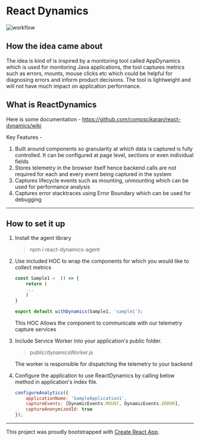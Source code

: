 # React Dynamics


![workflow](https://github.com/compscikaran/react-dynamics/actions/workflows/npm-publish.yml/badge.svg)


## How the idea came about

The idea is kind of is inspired by a monitoring tool called AppDynamics which is used for monitoring Java applications, the tool captures metrics such as errors, mounts, mouse clicks etc which could be helpful for diagnosing errors and inform product decisions. The tool is lightweight and will not have much impact on application performance.

## What is ReactDynamics

Here is some documentation - https://github.com/compscikaran/react-dynamics/wiki

Key Features -
1. Built around components so granularity at which data is captured is fully controlled. It can be configured at page level, sections or even individual fields
2. Stores telemetry in the browser itself hence backend calls are not required for each and every event being captured in the system
3. Captures lifecycle events such as mounting, unmounting which can be used for performance analysis
4. Captures error stacktraces using Error Boundary which can be used for debugging

------------------------
## How to set it up

1. Install the agent library
   > npm i react-dynamics-agent

2. Use included HOC to wrap the components for which you would like to collect metrics

    ```js
    const Sample1 =  () => {
        return (
        ...
        )
    }

    export default withDynamics(Sample1, 'sample1');
    ```
    This HOC Allows the component to communicate with our telemetry capture services

3. Include Service Worker into your application's public folder.

    > public/dynamicsWorker.js 

    The worker is responsible for dispatching the telemetry to your backend

4. Configure the application to use ReactDynamics by calling below method in application's index file.
    
    ```js
    configureAnalytics({
        applicationName: 'SampleApplication1',
        captureEvents: [DynamicEvents.MOUNT, DynamicEvents.ERROR],
        captureAnonymizedId: true
    });

    ```

----------------------------

This project was proudly bootstrapped with [Create React App](https://github.com/facebook/create-react-app).
